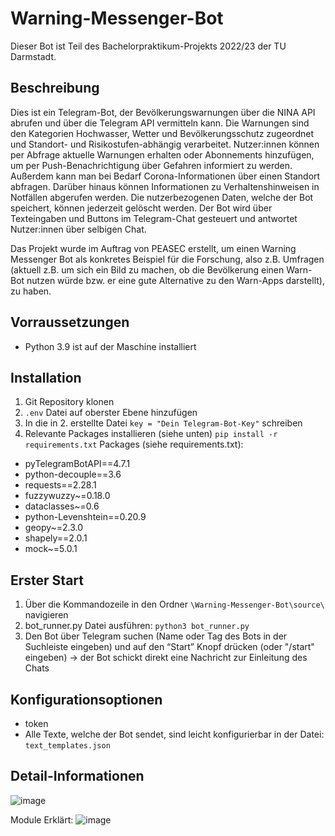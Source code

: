 # Warning-Messenger-Bot
Dieser Bot ist Teil des Bachelorpraktikum-Projekts 2022/23 der TU Darmstadt.

## Beschreibung
Dies ist ein Telegram-Bot, der Bevölkerungswarnungen über die NINA API abrufen und über die Telegram API vermitteln kann. 
Die Warnungen sind den Kategorien Hochwasser, Wetter und Bevölkerungsschutz  zugeordnet und Standort- und Risikostufen-abhängig verarbeitet. Nutzer:innen können per Abfrage aktuelle Warnungen erhalten oder Abonnements hinzufügen, um per Push-Benachrichtigung über Gefahren informiert zu werden. 
Außerdem kann man bei Bedarf Corona-Informationen über einen Standort abfragen.
Darüber hinaus können Informationen zu Verhaltenshinweisen in Notfällen abgerufen werden. Die nutzerbezogenen Daten, welche der Bot speichert, können jederzeit gelöscht werden.
Der Bot wird über Texteingaben und Buttons im Telegram-Chat gesteuert und antwortet Nutzer:innen über selbigen Chat.

Das Projekt wurde im Auftrag von PEASEC erstellt, um einen Warning Messenger Bot als konkretes Beispiel für die Forschung, also z.B. Umfragen (aktuell z.B. um sich ein Bild zu machen, ob die Bevölkerung einen Warn-Bot nutzen würde bzw. er eine gute Alternative zu den Warn-Apps darstellt), zu haben.

## Vorraussetzungen
- Python 3.9 ist auf der Maschine installiert

## Installation

1. Git Repository klonen
2. ```.env``` Datei auf oberster Ebene hinzufügen
3. In die in 2. erstellte Datei ```key = "Dein Telegram-Bot-Key"``` schreiben
4. Relevante Packages installieren (siehe unten) ```pip install -r requirements.txt```
Packages (siehe requirements.txt):
- pyTelegramBotAPI==4.7.1
- python-decouple==3.6
- requests==2.28.1
- fuzzywuzzy~=0.18.0
- dataclasses~=0.6
- python-Levenshtein==0.20.9
- geopy~=2.3.0
- shapely==2.0.1
- mock~=5.0.1

## Erster Start
1. Über die Kommandozeile in den Ordner ```\Warning-Messenger-Bot\source\``` navigieren
2. bot_runner.py Datei ausführen: ```python3 bot_runner.py```
3. Den Bot über Telegram suchen (Name oder Tag des Bots in der Suchleiste eingeben) und auf den “Start” Knopf drücken (oder "/start" eingeben) 
→ der Bot schickt direkt eine Nachricht zur Einleitung des Chats

## Konfigurationsoptionen
- token
- Alle Texte, welche der Bot sendet, sind leicht konfigurierbar in der Datei: ```text_templates.json```

## Detail-Informationen
![image](https://user-images.githubusercontent.com/118980413/222899837-139ba5fe-0111-4ade-8db3-807b1f0d7614.png)

Module Erklärt:
![image](https://user-images.githubusercontent.com/118980413/224966907-14614975-8076-42b7-aa6c-8fe97cf25bea.png)


